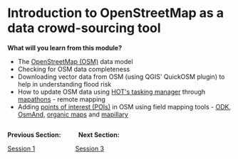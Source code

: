 # Introduction to OpenStreetMap as a data crowd-sourcing tool
**What will you learn from this module?**

- The [OpenStreetMap (OSM)](https://www.openstreetmap.org/) data model
- Checking for OSM data completeness
- Downloading vector data from OSM (using QGIS' QuickOSM plugin) to help in understanding flood risk 
- How to update OSM data using [HOT's tasking manager](https://tasks.hotosm.org/) through [mapathons](https://www.missingmaps.org/host/) - remote mapping
- Adding [points of interest (POIs)](https://wiki.openstreetmap.org/wiki/Points_of_interest) in OSM using field mapping tools - [ODK](https://getodk.org/), [OsmAnd](https://osmand.net/), [organic maps](https://organicmaps.app/) and [mapillary](https://organicmaps.app/)


##
**Previous Section:**&nbsp;&nbsp;&nbsp;&nbsp;&nbsp;&nbsp;&nbsp; &nbsp; **Next Section:**

<a href="Session1.md" title="Session 1">Session 1</a> &nbsp; &nbsp; &nbsp; &nbsp; &nbsp; &nbsp; &nbsp; &nbsp; &nbsp; &nbsp; &nbsp; <a href="Session3.md" title="Session 3">Session 3</a>
